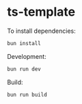 # ts-template

To install dependencies:

```bash
bun install
```

Development:

```bash
bun run dev
```

Build:

```bash
bun run build
```
